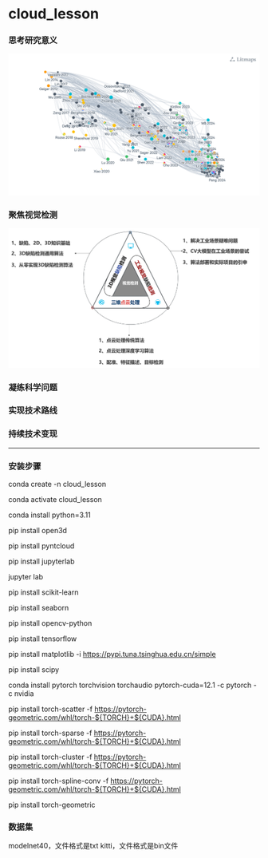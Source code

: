 # cloud_lesson

### 思考研究意义
<div align="center">
    <img src="litmaps.png" width="800"/>
</div>

### 聚焦视觉检测

<div align="center">
    <img src="research&engineer.png" width="600"/>
</div>

### 凝练科学问题

### 实现技术路线

### 持续技术变现

--------------------------
### 安装步骤
conda create -n cloud_lesson

conda activate cloud_lesson

conda install python=3.11

pip install open3d

pip install pyntcloud

pip install jupyterlab

jupyter lab

pip install scikit-learn

pip install seaborn

pip install opencv-python

pip install tensorflow

pip install matplotlib -i https://pypi.tuna.tsinghua.edu.cn/simple

pip install scipy

conda install pytorch torchvision torchaudio pytorch-cuda=12.1 -c pytorch -c nvidia

pip install torch-scatter -f https://pytorch-geometric.com/whl/torch-${TORCH}+${CUDA}.html

pip install torch-sparse -f https://pytorch-geometric.com/whl/torch-${TORCH}+${CUDA}.html

pip install torch-cluster -f https://pytorch-geometric.com/whl/torch-${TORCH}+${CUDA}.html

pip install torch-spline-conv -f https://pytorch-geometric.com/whl/torch-${TORCH}+${CUDA}.html

pip install torch-geometric

### 数据集
modelnet40，文件格式是txt
kitti，文件格式是bin文件

